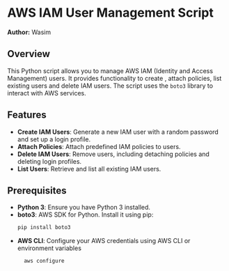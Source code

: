 # AWS IAM User Management Script

**Author:** Wasim

## Overview

This Python script allows you to manage AWS IAM (Identity and Access Management) users. It provides functionality to create , attach policies, list existing users and delete IAM users. The script uses the `boto3` library to interact with AWS services.

## Features

- **Create IAM Users**: Generate a new IAM user with a random password and set up a login profile.
- **Attach Policies**: Attach predefined IAM policies to users.
- **Delete IAM Users**: Remove users, including detaching policies and deleting login profiles.
- **List Users**: Retrieve and list all existing IAM users.

## Prerequisites

- **Python 3**: Ensure you have Python 3 installed.
- **boto3**: AWS SDK for Python. Install it using pip:
  ```bash
  pip install boto3
- **AWS CLI**: Configure your AWS credentials using AWS CLI or environment variables
  ```bash
    aws configure
